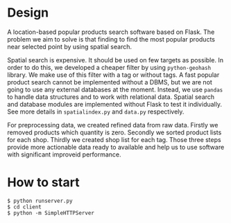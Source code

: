 Design
======
A location-based popular products search software based on Flask. 
The problem we aim to solve is that finding to find the most popular products 
near selected point by using spatial search. 

Spatial search is expensive. It should be used on few targets as possible. 
In order to do this, we developed a cheaper filter by using `python-geohash` 
library. 
We make use of this filter with a tag or without tags. 
A fast popular product search cannot be implemented without a DBMS, 
but we are not going to use any external databases at the moment. 
Instead, we use `pandas` to handle data structures and to work with relational data. 
Spatial search and database modules are implemented without Flask to test it 
individually. 
See more details in `spatialindex.py` and `data.py` respectively. 

For preprocessing data, we created refined data from raw data. 
Firstly we removed products which quantity is zero. 
Secondly we sorted product lists for each shop. 
Thirdly we created shop list for each tag. 
Those three steps provide more actionable data ready to available 
and help us to use software with significant improveid performance. 

How to start
============

  ```
  $ python runserver.py
  $ cd client
  $ python -m SimpleHTTPServer
  ```
